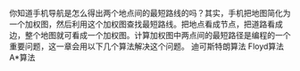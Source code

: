 
你知道手机导航是怎么得出两个地点间的最短路线的吗？其实，手机把地图简化为一个加权图，然后利用这个加权图查找最短路线。把地点看成节点，把道路看成边，整个地图就可看成一个加权图。计算加权图中两点间的最短路径是编程的一个重要问题，这一章会用以下几个算法解决这个问题。
迪可斯特朗算法
Floyd算法
A*算法

